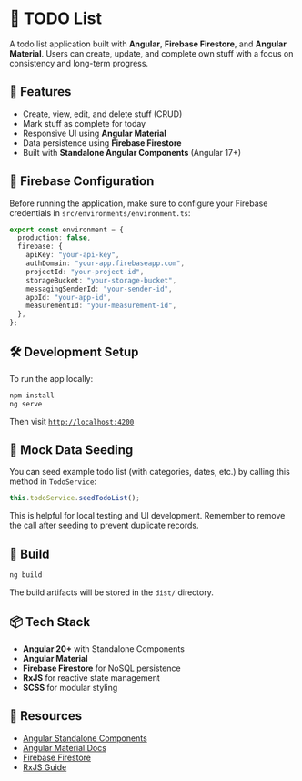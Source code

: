 # 🧠 TODO List

A todo list application built with **Angular**, **Firebase Firestore**, and **Angular Material**. Users can create, update, and complete own stuff with a focus on consistency and long-term progress.

## 🚀 Features

- Create, view, edit, and delete stuff (CRUD)
- Mark stuff as complete for today
- Responsive UI using **Angular Material**
- Data persistence using **Firebase Firestore**
- Built with **Standalone Angular Components** (Angular 17+)

## 🔐 Firebase Configuration

Before running the application, make sure to configure your Firebase credentials in `src/environments/environment.ts`:

```ts
export const environment = {
  production: false,
  firebase: {
    apiKey: "your-api-key",
    authDomain: "your-app.firebaseapp.com",
    projectId: "your-project-id",
    storageBucket: "your-storage-bucket",
    messagingSenderId: "your-sender-id",
    appId: "your-app-id",
    measurementId: "your-measurement-id",
  },
};
```

## 🛠 Development Setup

To run the app locally:

```bash
npm install
ng serve
```

Then visit [`http://localhost:4200`](http://localhost:4200)

## 🧪 Mock Data Seeding

You can seed example todo list (with categories, dates, etc.) by calling this method in `TodoService`:

```ts
this.todoService.seedTodoList();
```

This is helpful for local testing and UI development. Remember to remove the call after seeding to prevent duplicate records.

## 🔨 Build

```bash
ng build
```

The build artifacts will be stored in the `dist/` directory.

## 📦 Tech Stack

- **Angular 20+** with Standalone Components
- **Angular Material**
- **Firebase Firestore** for NoSQL persistence
- **RxJS** for reactive state management
- **SCSS** for modular styling

## 📘 Resources

- [Angular Standalone Components](https://angular.dev/guide/standalone-components)
- [Angular Material Docs](https://material.angular.io/)
- [Firebase Firestore](https://firebase.google.com/docs/firestore)
- [RxJS Guide](https://rxjs.dev/guide/overview)
